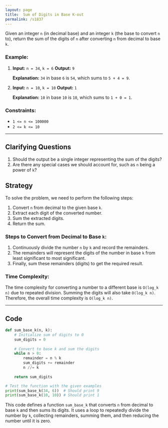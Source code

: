 ```yaml
---
layout: page
title:  Sum of Digits in Base K-out
permalink: /s1837
---
```


Given an integer `n` (in decimal base) and an integer `k` (the base to convert `n` to), return the sum of the digits of `n` after converting `n` from decimal to base `k`.

### Example:
1. **Input:** `n = 34`, `k = 6`
   **Output:** `9`
   
   **Explanation:** `34` in base `6` is `54`, which sums to `5 + 4 = 9`.

2. **Input:** `n = 10`, `k = 10`
   **Output:** `1`
   
   **Explanation:** `10` in base `10` is `10`, which sums to `1 + 0 = 1`.

### Constraints:
- `1 <= n <= 100000`
- `2 <= k <= 10`

---

## Clarifying Questions
1. Should the output be a single integer representing the sum of the digits?
2. Are there any special cases we should account for, such as `n` being a power of `k`?

## Strategy

To solve the problem, we need to perform the following steps:
1. Convert `n` from decimal to the given base `k`.
2. Extract each digit of the converted number.
3. Sum the extracted digits.
4. Return the sum.

### Steps to Convert from Decimal to Base `k`:
1. Continuously divide the number `n` by `k` and record the remainders.
2. The remainders will represent the digits of the number in base `k` from least significant to most significant.
3. Finally, sum these remainders (digits) to get the required result.

### Time Complexity:
The time complexity for converting a number to a different base is `O(log_k n)` due to repeated division. Summing the digits will also take `O(log_k n)`. Therefore, the overall time complexity is `O(log_k n)`.

---

## Code

```python
def sum_base_k(n, k):
    # Initialize sum of digits to 0
    sum_digits = 0
    
    # Convert to base k and sum the digits
    while n > 0:
        remainder = n % k
        sum_digits += remainder
        n //= k
    
    return sum_digits

# Test the function with the given examples
print(sum_base_k(34, 6))  # Should print 9
print(sum_base_k(10, 10)) # Should print 1
```

This code defines a function `sum_base_k` that converts `n` from decimal to base `k` and then sums its digits. It uses a loop to repeatedly divide the number by `k`, collecting remainders, summing them, and then reducing the number until it is zero.